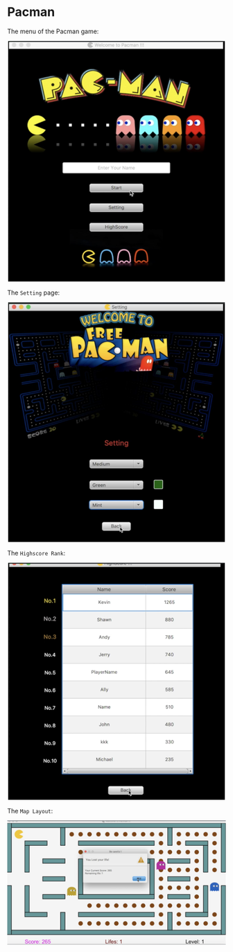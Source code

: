# Pacman

The menu of the Pacman game: 

<p align="center"> 
  <img src="menu.png" width="500"/>
</p>  

The `Setting` page: 

<p align="center"> 
  <img src="setting.png" width="500"/>
</p>  

The `Highscore Rank`: 

<p align="center"> 
  <img src="highscore.png" width="500"/>
</p>  

The `Map Layout`: 

<p align="center"> 
  <img src="Map.png"/>
</p>  

